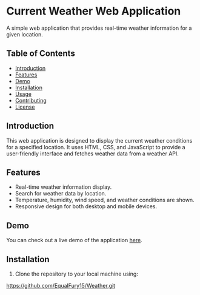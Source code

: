 # Current Weather Web Application

A simple web application that provides real-time weather information for a given location.

## Table of Contents

- [Introduction](#introduction)
- [Features](#features)
- [Demo](#demo)
- [Installation](#installation)
- [Usage](#usage)
- [Contributing](#contributing)
- [License](#license)

## Introduction

This web application is designed to display the current weather conditions for a specified location. It uses HTML, CSS, and JavaScript to provide a user-friendly interface and fetches weather data from a weather API.

## Features

- Real-time weather information display.
- Search for weather data by location.
- Temperature, humidity, wind speed, and weather conditions are shown.
- Responsive design for both desktop and mobile devices.

## Demo

You can check out a live demo of the application [here](#insert-demo-link).



## Installation

1. Clone the repository to your local machine using:

https://github.com/EqualFury15/Weather.git
